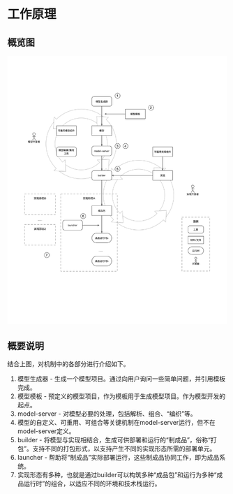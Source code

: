 # 工作原理

## 概览图

![总体原理](../images/work.png)

## 概要说明

结合上图，对机制中的各部分进行介绍如下。

1. 模型生成器 - 生成一个模型项目。通过向用户询问一些简单问题，并引用模板完成。
2. 模型模板 - 预定义的模型项目，作为模板用于生成模型项目。作为模型开发的起点。
3. model-server - 对模型必要的处理，包括解析、组合、“编织”等。
4. 模型的自定义、可重用、可组合等关键机制在model-server运行，但不在model-server定义。
5. builder - 将模型与实现相结合，生成可供部署和运行的“制成品”，俗称“打包”。支持不同的打包形式，以支持产生不同的实现形态所需的部署单元。
6. launcher - 帮助将“制成品”实际部署运行，这些制成品协同工作，即为成品系统。
7. 实现形态有多种，也就是通过builder可以构筑多种“成品包”和运行为多种“成品运行时”的组合，以适应不同的环境和技术栈运行。

